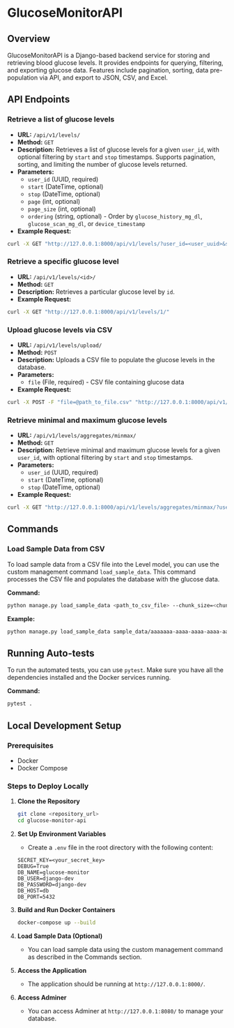 # GlucoseMonitorAPI

## Overview
GlucoseMonitorAPI is a Django-based backend service for storing and retrieving blood glucose levels. It provides endpoints for querying, filtering, and exporting glucose data. Features include pagination, sorting, data pre-population via API, and export to JSON, CSV, and Excel.

## API Endpoints

### Retrieve a list of glucose levels
- **URL:** `/api/v1/levels/`
- **Method:** `GET`
- **Description:** Retrieves a list of glucose levels for a given `user_id`, with optional filtering by `start` and `stop` timestamps. Supports pagination, sorting, and limiting the number of glucose levels returned.
- **Parameters:**
  - `user_id` (UUID, required)
  - `start` (DateTime, optional)
  - `stop` (DateTime, optional)
  - `page` (int, optional)
  - `page_size` (int, optional)
  - `ordering` (string, optional) - Order by `glucose_history_mg_dl`, `glucose_scan_mg_dl`, or `device_timestamp`
- **Example Request:**

```bash
curl -X GET "http://127.0.0.1:8000/api/v1/levels/?user_id=<user_uuid>&start=2023-01-01T00:00:00Z&stop=2023-01-31T23:59:59Z&ordering=device_timestamp"
```

### Retrieve a specific glucose level

- **URL:** `/api/v1/levels/<id>/`
- **Method:** `GET`
- **Description:** Retrieves a particular glucose level by `id`.
- **Example Request:**
    
```bash
curl -X GET "http://127.0.0.1:8000/api/v1/levels/1/"    
```
    

### Upload glucose levels via CSV

- **URL:** `/api/v1/levels/upload/`
- **Method:** `POST`
- **Description:** Uploads a CSV file to populate the glucose levels in the database.
- **Parameters:**
    - `file` (File, required) - CSV file containing glucose data
- **Example Request:**
    
```bash
curl -X POST -F "file=@path_to_file.csv" "http://127.0.0.1:8000/api/v1/levels/upload/"
```
    

### Retrieve minimal and maximum glucose levels

- **URL:** `/api/v1/levels/aggregates/minmax/`
- **Method:** `GET`
- **Description:** Retrieve minimal and maximum glucose levels for  a given `user_id`, with optional filtering by `start` and `stop` timestamps. 
- **Parameters:**
  - `user_id` (UUID, required)
  - `start` (DateTime, optional)
  - `stop` (DateTime, optional)
- **Example Request:**
    
```bash
curl -X GET "http://127.0.0.1:8000/api/v1/levels/aggregates/minmax/?user_id=<user_uuid>&start=2023-01-01T00:00:00Z&stop=2023-01-31T23:59:59Z"
```

## Commands

### Load Sample Data from CSV

To load sample data from a CSV file into the Level model, you can use the custom management command `load_sample_data`. This command processes the CSV file and populates the database with the glucose data.

**Command:**

```bash
python manage.py load_sample_data <path_to_csv_file> --chunk_size=<chunk_size>
```

**Example:**

```bash
python manage.py load_sample_data sample_data/aaaaaaa-aaaa-aaaa-aaaa-aaaaaaaaaaaa.csv --chunk_size=10000
```

## Running Auto-tests

To run the automated tests, you can use `pytest`. Make sure you have all the dependencies installed and the Docker services running.

**Command:**

```bash
pytest .
```

## Local Development Setup

### Prerequisites

- Docker
- Docker Compose

### Steps to Deploy Locally

1. **Clone the Repository**
    
    ```bash
    git clone <repository_url>
    cd glucose-monitor-api
    ```
    
2. **Set Up Environment Variables**
    - Create a `.env` file in the root directory with the following content:
        
    ```
    SECRET_KEY=<your_secret_key>
    DEBUG=True
    DB_NAME=glucose-monitor
    DB_USER=django-dev
    DB_PASSWORD=django-dev
    DB_HOST=db
    DB_PORT=5432 
    ```
        
3. **Build and Run Docker Containers**
    
    ```bash
    docker-compose up --build
    ```

5. **Load Sample Data (Optional)**
    - You can load sample data using the custom management command as described in the Commands section.
6. **Access the Application**
    - The application should be running at `http://127.0.0.1:8000/`.
7. **Access Adminer**
    - You can access Adminer at `http://127.0.0.1:8080/` to manage your database.
